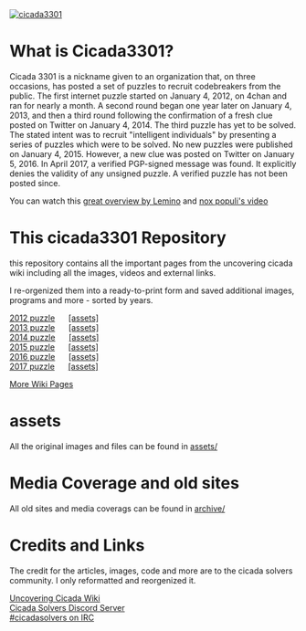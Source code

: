 <a href="https://www.youtube.com/watch?v=I2O7blSSzpI">
<img src="https://github.com/cijhho123/cicada3301/blob/main/2012/additional%20media/images/cicada%20(from%20the%20website).jpg" alt="cicada3301">
</a>

# What is Cicada3301?
Cicada 3301 is a nickname given to an organization that, on three occasions, has posted a set of puzzles to recruit codebreakers from the public. The first internet puzzle started on January 4, 2012, on 4chan and ran for nearly a month. A second round began one year later on January 4, 2013, and then a third round following the confirmation of a fresh clue posted on Twitter on January 4, 2014. The third puzzle has yet to be solved. The stated intent was to recruit "intelligent individuals" by presenting a series of puzzles which were to be solved. No new puzzles were published on January 4, 2015. However, a new clue was posted on Twitter on January 5, 2016. In April 2017, a verified PGP-signed message was found. It explicitly denies the validity of any unsigned puzzle. A verified puzzle has not been posted since.

You can watch this [great overview by Lemino](https://www.youtube.com/watch?v=I2O7blSSzpI) and [nox populi's video](https://www.youtube.com/watch?v=l0z03ntMJio)


# This cicada3301 Repository
this repository contains all the important pages from the uncovering cicada wiki including all the images, videos and external links.

I re-orgenized them into a ready-to-print form and saved additional images, programs and more - sorted by years.

[2012 puzzle](/2012) &nbsp;&nbsp;&nbsp;&nbsp; [[assets]](/assets/2012)</br>
[2013 puzzle](/2013) &nbsp;&nbsp;&nbsp;&nbsp; [[assets]](/assets/2013)</br>
[2014 puzzle](/2014) &nbsp;&nbsp;&nbsp;&nbsp; [[assets]](/assets/2014)</br>
[2015 puzzle](/2015) &nbsp;&nbsp;&nbsp;&nbsp; [[assets]](/2015/extra%20docs)</br>
[2016 puzzle](/2016) &nbsp;&nbsp;&nbsp;&nbsp; [[assets]](/assets/2016)</br>
[2017 puzzle](/2017) &nbsp;&nbsp;&nbsp;&nbsp; [[assets]](2017/additional%20docs)</br>

[More Wiki Pages](/EXTRA%20WIKI%20PAGES)


# assets
All the original images and files can be found in [assets/](/assets)

# Media Coverage and old sites
All old sites and media coverags can be found in [archive/](/Archive)


# Credits and Links
The credit for the articles, images, code and more are to the cicada solvers community. 
I only reformatted and reorgenized it.

[Uncovering Cicada Wiki](https://uncovering-cicada.fandom.com/wiki/Uncovering_Cicada_Wiki)</br>
[Cicada Solvers Discord Server](https://discord.com/invite/eMmeaA9)</br>
[#cicadasolvers on IRC](https://webchat.freenode.net/#cicadasolvers)</br>
